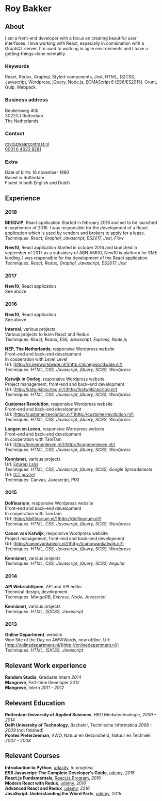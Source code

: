 
# Roy Bakker

## About
I am a front-end developer with a focus on creating beautiful user interfaces. I love working with React, especially in combination with a GraphQL server. I'm used to working in agile environments and I have a getting-things-done mentality.

### Keywords
React, Redux, Graphql, Styled-components, Jest, HTML, (S)CSS, Javascript, Wordpress, jQuery, Node.js, ECMAScript 6 (ES6/ES2015), Grunt, Gulp, Webpack.

### Business address
Beukelsweg 40b    
3022GJ Rotterdam  
The Netherlands  

### Contact

[roy@zwaarcontrast.nl](mailto:roy@zwaarcontrast.nl)  
[0031 6 4623 8281](tel:+31646238281)

### Extra
Date of birth: 16 november 1990  
Based in Rotterdam  
Fluent in both English and Dutch  

## Experience

### 2018
**BEEQUIP**, React application
Started in february 2018 and set to be launched in september of 2018. I was responsible for the development of a React application which is used by vendors and brokers to apply for a lease.  
Techniques: _React, Graphql, Javascript, ES2017, Jest, Flow_

**New10**, React application
Started in october 2016 and launched in september of 2017 as a subsidary of ABN AMRO, New10 is platform for SME lending. I was responsible for the development of the React application.  
Techniques: _React, Redux, Graphql, Javascript, ES2017, Jest_

### 2017  
**New10**, React application  
See above

### 2016  
**New10**, React application  
See above

**Internal**, various projects  
Various projects to learn React and Redux  
Techniques: _React, Redux, ES6, Javascript, Express, Node.js_  

**NEP, The Netherlands**, responsive Wordpress website  
Front-end and back-end development  
In cooperation with Level Level  
Url: [http://nl.nepworldwide.nl/](http://nl.nepworldwide.nl/)  
Techniques: _HTML, CSS, Javascript, jQuery, SCSS, Wordpress_

**Katwijk in Oorlog**, responsive Wordpress website  
Project management, front-end and back-end development   
Url: [http://katwijkinoorlog.nl/](http://katwijkinoorlog.nl/)  
Techniques: _HTML, CSS, Javascript, jQuery, SCSS, Wordpress_

**Customer Revolution**, responsive Wordpress website  
Front-end and back-end development   
Url: [http://customerrevolution.nl/](http://customerrevolution.nl/)  
Techniques: _HTML, CSS, Javascript, jQuery, SCSS, Wordpress_

**Longen en Leven**, responsive Wordpress website  
Front-end and back-end development   
In cooperation with TamTam  
Url: [http://longenenleven.nl/](http://longenenleven.nl/)  
Techniques: _HTML, CSS, Javascript, jQuery, SCSS, Wordpress_

**Kennisnet**, various projects  
Url: [Edurep Labs](http://labs.edurep.nl/)  
Techniques: _HTML, CSS, Javascript, jQuery, SCSS, Google Spreadsheets_  
Url: [ICT puzzel](https://ict-puzzel.kennisnet.nl/)  
Techniques: Canvas, Javascript, PIXI

### 2015

**Dolfinarium**, responsive Wordpress website  
Front-end and back-end development   
In cooperation with TamTam  
Url: [http://dolfinarium.nl/](http://dolfinarium.nl/)  
Techniques: _HTML, CSS, Javascript, jQuery, SCSS, Wordpress_

**Canon van Katwijk**, responsive Wordpress website  
Project management, front-end and back-end development   
Url: [http://canonvankatwijk.nl/](http://canonvankatwijk.nl/)   
Techniques: _HTML, CSS, Javascript, jQuery, SCSS, Wordpress_

**Kennisnet**, various projects  
Techniques: _HTML, CSS, Javascript, jQuery, SCSS, Angular_

### 2014  
**API Webrichtlijnen**, API and API editor  
Technical design, development  
Techniques: _MongoDB, Express, Node, Javascript_

**Kennisnet**, various projects  
Techniques: _HTML, (S)CSS, Javascript_

### 2013
**Online Department**, website  
Won Site of the Day on AWWWards, now offline.
Url: [http://onlinedepartment.nl/](http://onlinedepartment.nl/)   
Techniques: _HTML, (S)CSS, Javascript_

## Relevant Work experience

**Random Studio**, Graduate Intern _2014_  
**Mangrove**, Part-time Developer _2012_  
**Mangrove**, Intern _2011 - 2012_  


## Relevant Education  

**Rotterdam University of Applied Sciences**, HBO Mediatechnologie, _2009 – 2014_  
**Delft University of Technology**, Bachelor, Technische Informatica _2008 - 2009_ (not finished)  
**Pontes Pieterzeeman**, VWO, Natuur en Gezondheid, Natuur en Techniek _2002 – 2008_


## Relevant Courses  
**Introduction to Python**, [udacity](https://eu.udacity.com/course/introduction-to-python--ud1110), _in progress_  
**ES6 Javascript: The Complete Developer's Guide**, [udemy](https://www.udemy.com/javascript-es6-tutorial/learn/v4/overview), _2016_   
**React.js Fundamentals**, [React.js Program](http://courses.reactjsprogram.com/p/reactjsfundamentals), _2016_  
**Modern React with Redux**, [udemy](https://www.udemy.com/react-redux/learn/v4/overview), _2016_  
**Advanced React and Redux**, [udemy](https://www.udemy.com/react-redux-tutorial/learn/v4/), _2016_  
**JavaScript: Understanding the Weird Parts**, [udemy](https://www.udemy.com/understand-javascript/learn/v4/overview), _2016_  
